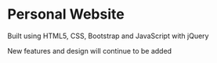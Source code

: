 # Personal Website

Built using HTML5, CSS, Bootstrap and JavaScript with jQuery

New features and design will continue to be added
